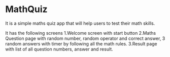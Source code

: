 # MathQuiz
It is a simple maths quiz app that will help users to test their math skills.

It has the following screens
1.Welcome screen with start button
2.Maths Question page with random number, random operator and correct answer, 3 random answers with timer by following all the math rules.
3.Result page with list of all question numbers, answer and result.
